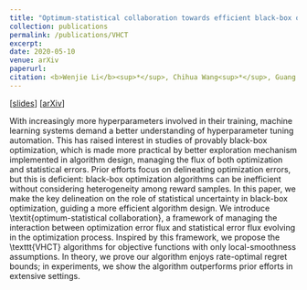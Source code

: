 ```yaml
---
title: "Optimum-statistical collaboration towards efficient black-box optimization"
collection: publications
permalink: /publications/VHCT
excerpt: 
date: 2020-05-10
venue: arXiv
paperurl:
citation: <b>Wenjie Li</b><sup>*</sup>, Chihua Wang<sup>*</sup>, Guang Cheng.
---
```

[[slides]()] [[arXiv]()]

With increasingly more hyperparameters involved in their training, machine learning systems demand a better understanding of hyperparameter tuning automation. This has raised interest in studies of provably black-box optimization, which is made more practical by better exploration mechanism implemented in algorithm design, managing the flux of both optimization and statistical errors. Prior efforts focus on delineating optimization errors, but this is deficient: black-box optimization algorithms can be inefficient without considering heterogeneity among reward samples. In this paper, we make the key delineation on the role of statistical uncertainty in black-box optimization, guiding a more efficient algorithm design. We introduce \textit{optimum-statistical collaboration}, a framework of managing the interaction between optimization error flux and statistical error flux evolving in the optimization process. Inspired by this framework, we propose the \texttt{VHCT} algorithms for objective functions with only local-smoothness assumptions. In theory, we prove our algorithm enjoys rate-optimal regret bounds; in experiments, we show the algorithm outperforms prior efforts in extensive settings.
